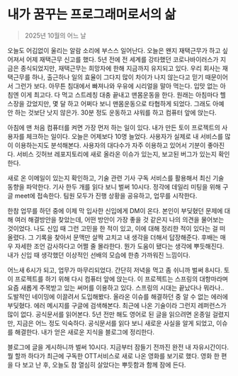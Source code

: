 # 내가 꿈꾸는 프로그래머로서의 삶

> 2025년 10월의 어느 날

 오늘도 어김없이 울리는 알람 소리에 부스스 일어난다. 오늘은 왠지 재택근무가 하고 싶어져서 어제 재택근무 신고를 했다. 5년 전에 전 세계를 강타했던 코로나바이러스가 지금은 종식되었지만, 재택근무는 희망자에 한해 지금까지 유지되고 있다. 우리 회사는 재택근무를 하나, 출근하나 일의 효율이 그다지 많이 차이가 나지 않는다고 믿기 때문이어서 그런가 보다. 아무튼 침대에서 빠져나와 우유에 시리얼을 말아 먹는다. 입맛 없는 아침엔 이게 최고다. 다 먹고 스트레칭 대충 끝내고 맨몸운동을 한다. 원래는 아침마다 헬스장을 갔었지만, 몇 달 하고 어쩌다 보니 맨몸운동으로 타협하게 되었다. 그래도 아예 안 하는 것보단 낫지 않은가. 30분 정도 운동하고 샤워를 하고 컴퓨터 앞에 앉는다. 

 아침에 맨 처음 컴퓨터를 켜면 가장 먼저 하는 일이 있다. 내가 만든 토이 프로젝트의 사용자를 체크하는 일이다. 오늘은 어제보다 10명 늘었다. 사용자가 실제로 내 서비스를 많이 이용하는지도 분석해본다. 사용자의 대다수가 자주 이용하고 있어서 기분이 좋아진다. 서비스 깃허브 레포지토리에 새로 올라온 이슈가 있는지, 보고된 버그가 있는지 확인한다.

 새로 온 이메일이 있는지 확인하고, 기술 관련 기사 구독 서비스를 활용해서 최신 기술 동향을 파악한다. 기사 한두 개를 읽다 보니 벌써 10시다. 정각에 데일리 미팅을 위해 구글 meet에 접속한다. 팀원 모두가 진행 상황을 공유하고, 업무를 시작한다. 

 한참 업무를 하던 중에 이제 막 입사한 신입에게 DM이 온다. 본인이 부딪혔던 문제에 대해 여러 해결방안을 찾았는데, 어떤 방안이 가장 좋을 것 같은지 나의 의견을 물어보는 것이었다. 나도 신입 때 그런 고민을 한 적이 있고, 이에 대해 정리한 적이 있다는 걸 떠올렸다. 그 기록을 찾아서 문맥만 살짝 고치고 내 생각을 더해서 답장해준다. 후배는 매우 자세한 조언 감사하다고 어쩔 줄 몰라한다. 뭔가 도움이 됐다는 생각에 뿌듯해진다. 내가 신입 때 생각했던 이상적인 선배의 모습에 한층 가까워진 느낌이다.

 어느새 6시가 되고, 업무가 마무리되었다. 간단히 저녁을 먹고 좀 쉬니까 벌써 8시다. 토이 프로젝트를 하기 위해 다시 컴퓨터 앞에 앉는다. 이 프로젝트는 스프링의 대항마라며 요즘 새롭게 주목받고 있는 써머를 이용하고 있다. 스프링의 시대는 끝났다나 뭐라나.. 도발적인 네이밍에 이끌려서 도입해봤다. 올라온 이슈를 해결하던 중 알 수 없는 에러에 부딪혔다. 에러 메시지를 구글에 검색해본다. 최근에 나온 기술이라 그런지 레퍼런스가 많이 없다. 공식문서를 읽어본다. 5년 전만 해도 영어로 된 글을 읽으려면 온종일 걸렸지만, 지금은 어느 정도 익숙하다. 공식문서를 읽다 보니 새로운 사실을 알게 되었고, 이슈를 해결한다. 내가 얻은 새로운 지식을 블로그에 정리한다.

 블로그에 글을 게시하니까 벌써 10시다. 지금부터 잠들기 전까진 완전 내 자유시간이다. 뭘 할까 하다가 최근에 구독한 OTT서비스로 새로 나온 영화를 보기로 했다. 영화 한 편을 다 보고 난 후, 오늘도 참 열심히 살았다는 뿌듯함과 함께 잠에 든다.